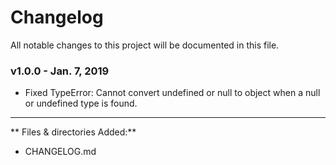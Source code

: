 # Changelog
All notable changes to this project will be documented in this file.

### v1.0.0 - Jan. 7, 2019

- Fixed TypeError: Cannot convert undefined or null to object when a null or undefined type is found.

---

** Files & directories Added:**
- CHANGELOG.md
